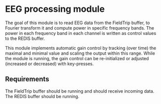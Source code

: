 EEG processing module
=====================

The goal of this module is to read EEG data from the FieldTrip buffer, to Fourier transform it and compute power in specific frequency bands. The power in each frequency band in each channel is written as control values to the REDIS buffer.

This module implements automatic gain control by tracking (over time) the maximal and minimal value and scaling the output within this range. While the module is running, the gain control can be re-initialized or adjusted (increased or decreased) with key-presses.

## Requirements

The FieldTrip buffer should be running and should receive incoming data.
The REDIS buffer should be running.
